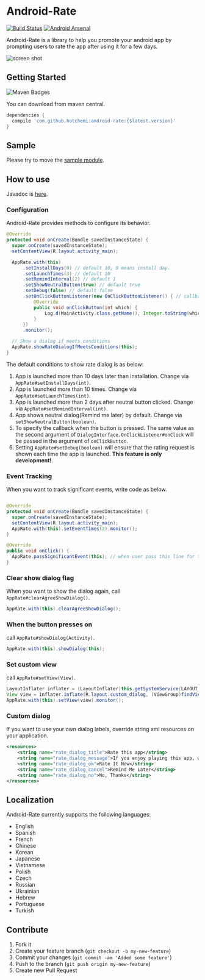Android-Rate
============

[![Build Status](https://travis-ci.org/hotchemi/Android-Rate.png?branch=master)](https://travis-ci.org/hotchemi/Android-Rate)
[![Android Arsenal](http://img.shields.io/badge/Android%20Arsenal-Android%20Rate-brightgreen.svg?style=flat)](http://android-arsenal.com/details/1/846)

Android-Rate is a library to help you promote your android app by prompting users to rate the app after using it for a few days.

![screen shot](http://gifzo.net/BI5e2qMJVi0.gif)

## Getting Started
![Maven Badges](https://maven-badges.herokuapp.com/maven-central/com.github.hotchemi/android-rate/badge.svg)

You can download from maven central.

```groovy
dependencies {
  compile 'com.github.hotchemi:android-rate:{$latest.version}'
}
```

## Sample

Please try to move the [sample module](https://github.com/hotchemi/Android-Rate/tree/master/sample).

## How to use

Javadoc is [here](http://www.javadoc.io/doc/com.github.hotchemi/android-rate/).

### Configuration

Android-Rate provides methods to configure its behavior.

```java
@Override
protected void onCreate(Bundle savedInstanceState) {
  super.onCreate(savedInstanceState);
  setContentView(R.layout.activity_main);

  AppRate.with(this)
      .setInstallDays(0) // default 10, 0 means install day.
      .setLaunchTimes(3) // default 10
      .setRemindInterval(2) // default 1
      .setShowNeutralButton(true) // default true
      .setDebug(false) // default false
      .setOnClickButtonListener(new OnClickButtonListener() { // callback listener.
          @Override
          public void onClickButton(int which) {
              Log.d(MainActivity.class.getName(), Integer.toString(which));
          }
      })
      .monitor();

  // Show a dialog if meets conditions
  AppRate.showRateDialogIfMeetsConditions(this);
}
```

The default conditions to show rate dialog is as below:

1. App is launched more than 10 days later than installation. Change via `AppRate#setInstallDays(int)`.
2. App is launched more than 10 times. Change via `AppRate#setLaunchTimes(int)`.
3. App is launched more than 2 days after neutral button clicked. Change via `AppRate#setRemindInterval(int)`.
4. App shows neutral dialog(Remind me later) by default. Change via `setShowNeutralButton(boolean)`.
5. To specify the callback when the button is pressed. The same value as the second argument of `DialogInterface.OnClickListener#onClick` will be passed in the argument of `onClickButton`.
6. Setting `AppRate#setDebug(boolean)` will ensure that the rating request is shown each time the app is launched. **This feature is only development!**.

### Event Tracking

When you want to track significant events, write code as below.

```java

@Override
protected void onCreate(Bundle savedInstanceState) {
  super.onCreate(savedInstanceState);
  setContentView(R.layout.activity_main);
  AppRate.with(this).setEventTimes(2).monitor();
}

@Override
public void onClick() {
  AppRate.passSignificantEvent(this); // when user pass this line for the third time, dialog appears.
}
```

### Clear show dialog flag

When you want to show the dialog again, call `AppRate#clearAgreeShowDialog()`.

```java
AppRate.with(this).clearAgreeShowDialog();
```

### When the button presses on

call `AppRate#showDialog(Activity)`.

```java
AppRate.with(this).showDialog(this);
```

### Set custom view

call `AppRate#setView(View)`.

```java
LayoutInflater inflater = (LayoutInflater)this.getSystemService(LAYOUT_INFLATER_SERVICE);
View view = inflater.inflate(R.layout.custom_dialog, (ViewGroup)findViewById(R.id.layout_root));
AppRate.with(this).setView(view).monitor();
```

### Custom dialog

If you want to use your own dialog labels, override string xml resources on your application.

```xml
<resources>
    <string name="rate_dialog_title">Rate this app</string>
    <string name="rate_dialog_message">If you enjoy playing this app, would you mind taking a moment to rate it? It won\'t take more than a minute. Thanks for your support!</string>
    <string name="rate_dialog_ok">Rate It Now</string>
    <string name="rate_dialog_cancel">Remind Me Later</string>
    <string name="rate_dialog_no">No, Thanks</string>
</resources>
```

## Localization

Android-Rate currently supports the following languages:

- English
- Spanish
- French
- Chinese
- Korean
- Japanese
- Vietnamese
- Polish
- Czech
- Russian
- Ukrainian
- Hebrew
- Portuguese
- Turkish

## Contribute

1. Fork it
2. Create your feature branch (`git checkout -b my-new-feature`)
3. Commit your changes (`git commit -am 'Added some feature'`)
4. Push to the branch (`git push origin my-new-feature`)
5. Create new Pull Request